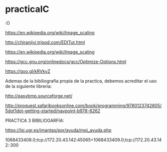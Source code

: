 # practicaIC
:O

https://en.wikipedia.org/wiki/Image_scaling

http://chiranjivi.tripod.com/EDITut.html

https://en.wikipedia.org/wiki/Image_scaling


https://gcc.gnu.org/onlinedocs/gcc/Optimize-Options.html

https://goo.gl/kRVkyZ



Ademas de la bibiliografia propia de la practica, debemos acreditar el uso de la siguiente libreria:

http://easybmp.sourceforge.net/


http://proquest.safaribooksonline.com/book/programming/9780123742605/5dot1dot-getting-started/navpoint-b978-6262

PRACTICA 3 BIBILIOGARFIA:

https://lsi.ugr.es/jmantas/ppr/ayuda/mpi_ayuda.php


 1068433408.0;tcp://172.20.43.142:45065+1068433409.0;tcp://172.20.43.142::300
